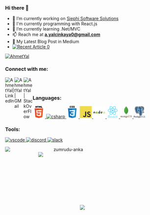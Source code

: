 ### Hi there 👋


- 🔭 I’m currently working on [Siephi Software Solutions](https://siephi.com/) 
- 💬 I'm currently programming with React.js
- 🌱 I’m currently learning .Net/MVC
- 📫 Reach me at **a.yalcinkaya0@gmail.com**
- 📝 My Latest Blog Post in Medium
- <a target="_blank" href="https://github-readme-medium-recent-article.vercel.app/medium/@a.yalcinkaya0/0"><img src="https://github-readme-medium-recent-article.vercel.app/medium/@a.yalcinkaya0/0" alt="Recent Article 0"></a>




<p align="left"> <a href="https://github.com/ryo-ma/github-profile-trophy"><img src="https://github-profile-trophy.vercel.app/?username=AhmetYal" alt="AhmetYal" /></a> </p>

### Connect with me:

[<img align="left" alt="AhmetYal| LinkedIn" width="30px" src="https://image.flaticon.com/icons/png/512/174/174857.png" />][linkedin]
<a href="mailto:a.yalcinkaya0@gmail.com"><img align="left" alt="AhmetYal | GMail" width="30px" src="https://image.flaticon.com/icons/png/512/732/732200.png" />[<img align="left" alt="AhmetYal | StackOverFlow" width="30px" src="https://image.flaticon.com/icons/png/512/2111/2111628.png" />][stackoverflow]

<br />
<br />
  


[linkedin]: https://www.linkedin.com/in/ahmet-yal%C3%A7%C4%B1nkaya/
[stackoverflow]: https://stackoverflow.com/users/17779882/ahmet-yalcinkaya

<h3 align="left">Languages:</h3>
<p align="left">
    <a href="https://www.w3.org/html/" target="_blank"> <img src="https://raw.githubusercontent.com/devicons/devicon/master/icons/html5/html5-original-wordmark.svg" alt="html5" width="40" height="40"/> </a>
  <a href="https://docs.microsoft.com/en-us/dotnet/csharp/" target="_blank"> <img src="https://seeklogo.com/images/C/c-sharp-c-logo-02F17714BA-seeklogo.com.png" alt="csharp" width="27" height="30"/> </a>
    <a href="https://www.w3schools.com/css/" target="_blank"> <img src="https://raw.githubusercontent.com/devicons/devicon/master/icons/css3/css3-original-wordmark.svg" alt="css3" width="40" height="40"/> </a>
    <a href="https://developer.mozilla.org/en-US/docs/Web/JavaScript" target="_blank"> <img src="https://raw.githubusercontent.com/devicons/devicon/master/icons/javascript/javascript-original.svg" alt="javascript" width="40" height="40"/> </a>
      <a href="https://nodejs.org" target="_blank"> <img src="https://raw.githubusercontent.com/devicons/devicon/master/icons/nodejs/nodejs-original-wordmark.svg" alt="nodejs" width="40" height="40"/> </a>
       <a href="https://reactjs.org/" target="_blank"> <img src="https://raw.githubusercontent.com/devicons/devicon/master/icons/react/react-original-wordmark.svg" alt="react" width="40" height="40"/> </a>
        <a href="https://www.mongodb.com/" target="_blank"> <img src="https://raw.githubusercontent.com/devicons/devicon/master/icons/mongodb/mongodb-original-wordmark.svg" alt="mongodb" width="40" height="40"/> </a>
    <a href="https://www.postgresql.org" target="_blank"> <img src="https://raw.githubusercontent.com/devicons/devicon/master/icons/postgresql/postgresql-original-wordmark.svg" alt="postgresql" width="40" height="40"/> </a>  
  <h3 align="left">Tools:</h3>
<a href="https://code.visualstudio.com/" target="_blank"> <img src="https://upload.wikimedia.org/wikipedia/commons/thumb/9/9a/Visual_Studio_Code_1.35_icon.svg/1024px-Visual_Studio_Code_1.35_icon.svg.png" alt="vscode" width="30" height="30"/> </a>
<a href="https://discord.com/" target="_blank"> <img src="https://cdn4.iconfinder.com/data/icons/logos-and-brands/512/91_Discord_logo_logos-512.png" alt="discord" width="30" height="30"/> </a> 
<a href="https://slack.com/intl/en-tr/" target="_blank"> <img src="https://cdn.brandfolder.io/5H442O3W/as/pl546j-7le8zk-4nzzs1/Slack_Mark_Web.png" alt="slack" width="37" height="37"/> </a>
       </p>
     
<p align=center>
    <div align=center>
      <a href="https://github.com/denvercoder1/github-readme-streak-stats" title="Go to Source">
        <img align="left" width=396 src="https://github-readme-streak-stats.herokuapp.com/?user=AhmetYal&theme=react&border=61dafb&hide_border=true" alt="zumrudu-anka" />
      </a>
      <a href="https://github.com/anuraghazra/github-readme-stats" title="Go to Source">
        <img align="right" width=396 src="https://github-readme-stats.vercel.app/api?username=AhmetYal&show_icons=true&theme=react&border_color=61dafb&hide_border=true" />
      </a>
    </div>
    <br><br><br><br><br><br><br><br><br><br><br>
    <div align=center>
      <a href="https://github.com/anuraghazra/github-readme-stats">
        <img width=325 align="center" src="https://github-readme-stats.vercel.app/api/top-langs/?username=AhmetYal&hide=c%23,powershell,Mathematica,Ruby,Objective-C,Objective-C%2b%2b,Cuda&title_color=61dafb&text_color=ffffff&icon_color=61dafb&bg_color=20232a&langs_count=8&layout=compact&border_color=61dafb&hide_border=true" />
      </a>
    </div>
     </p>
  


